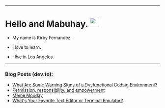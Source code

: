 
<img src="https://komarev.com/ghpvc/?username=kirbygit&style=flat-square&color=blue" alt=""/>

---
<h1>
  Hello and Mabuhay.
  <img src="https://media.giphy.com/media/hvRJCLFzcasrR4ia7z/giphy.gif" width="30px"/>
</h1>

- My name is Kirby Fernandez.

- I love to learn.

- I live in Los Angeles.

---

### Blog Posts (dev.to):
<!-- BLOG-POST-LIST:START -->
- [What Are Some Warning Signs of a Dysfunctional Coding Environment?](https://dev.to/codenewbieteam/what-are-some-warning-signs-of-a-dysfunctional-coding-environment-khp)
- [Permission, responsibility, and empowerment](https://dev.to/ben/permission-responsibility-and-empowerment-4p6p)
- [Meme Monday](https://dev.to/ben/meme-monday-66l)
- [What&#39;s Your Favorite Text Editor or Terminal Emulator?](https://dev.to/codenewbieteam/whats-your-favorite-text-editor-or-terminal-emulator-h91)
<!-- BLOG-POST-LIST:END -->
